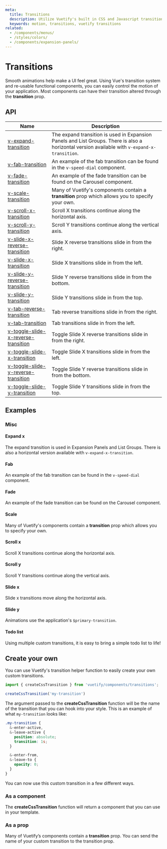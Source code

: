 ```yaml
---
meta:
  title: Transitions
  description: Utilize Vuetify's built in CSS and Javascript transitions within components.
  keywords: motion, transitions, vuetify transitions
related:
  - /components/menus/
  - /styles/colors/
  - /components/expansion-panels/
---
```


# Transitions

Smooth animations help make a UI feel great. Using Vue's transition system and re-usable functional components, you can easily control the motion of your application. Most components can have their transition altered through the **transition** prop.

<PageFeatures />

<PromotedEntry />

## API

| Name | Description |
| - | - |
| [v-expand-transition](/api/v-expand-transition/) | The expand transition is used in Expansion Panels and List Groups. There is also a horizontal version available with `v-expand-x-transition`. |
| [v-fab-transition](/api/v-fab-transition/) | An example of the fab transition can be found in the `v-speed-dial` component. |
| [v-fade-transition](/api/v-fade-transition/) | An example of the fade transition can be found on the Carousel component. |
| [v-scale-transition](/api/v-scale-transition/) | Many of Vuetify's components contain a **transition** prop which allows you to specify your own. |
| [v-scroll-x-transition](/api/v-scroll-x-transition/) | Scroll X transitions continue along the horizontal axis. |
| [v-scroll-y-transition](/api/v-scroll-y-transition/) | Scroll Y transitions continue along the vertical axis. |
| [v-slide-x-reverse-transition](/api/v-slide-x-reverse-transition/) | Slide X reverse transitions slide in from the right. |
| [v-slide-x-transition](/api/v-slide-x-transition/) | Slide X transitions slide in from the left. |
| [v-slide-y-reverse-transition](/api/v-slide-y-reverse-transition/) | Slide Y reverse transitions slide in from the bottom. |
| [v-slide-y-transition](/api/v-slide-y-transition/) | Slide Y transitions slide in from the top. |
| [v-tab-reverse-transition](/api/v-tab-reverse-transition/) | Tab reverse transitions slide in from the right. |
| [v-tab-transition](/api/v-tab-transition/) | Tab transitions slide in from the left. |
| [v-toggle-slide-x-reverse-transition](/api/v-toggle-slide-x-reverse-transition/) | Toggle Slide X reverse transitions slide in from the right. |
| [v-toggle-slide-x-transition](/api/v-toggle-slide-x-transition/) | Toggle Slide X transitions slide in from the left. |
| [v-toggle-slide-y-reverse-transition](/api/v-toggle-slide-y-reverse-transition/) | Toggle Slide Y reverse transitions slide in from the bottom. |
| [v-toggle-slide-y-transition](/api/v-toggle-slide-y-transition/) | Toggle Slide Y transitions slide in from the top. |

<ApiInline hide-links />

## Examples

<!--
### Props

#### Custom Origin

Programmatically control the transition origin with a simple prop.

<ExamplesExample file="transitions/prop-custom-origin" />
-->

### Misc

#### Expand x

The expand transition is used in Expansion Panels and List Groups. There is also a horizontal version available with `v-expand-x-transition`.

<ExamplesExample file="transitions/misc-expand-x" />

#### Fab

An example of the fab transition can be found in the `v-speed-dial` component.

<ExamplesExample file="transitions/misc-fab" />

#### Fade

An example of the fade transition can be found on the Carousel component.

<ExamplesExample file="transitions/misc-fade" />

#### Scale

Many of Vuetify's components contain a **transition** prop which allows you to specify your own.

<ExamplesExample file="transitions/misc-scale" />

#### Scroll x

Scroll X transitions continue along the horizontal axis.

<ExamplesExample file="transitions/misc-scroll-x" />

#### Scroll y

Scroll Y transitions continue along the vertical axis.

<ExamplesExample file="transitions/misc-scroll-y" />

#### Slide x

Slide x transitions move along the horizontal axis.

<ExamplesExample file="transitions/misc-slide-x" />

#### Slide y

Animations use the application's `$primary-transition`.

<ExamplesExample file="transitions/misc-slide-y" />

#### Todo list

Using multiple custom transitions, it is easy to bring a simple todo list to life!

<ExamplesExample file="transitions/misc-todo" />

## Create your own

You can use Vuetify's transition helper function to easily create your own custom transitions.

```js
import { createCssTransition } from 'vuetify/components/transitions';

createCssTransition('my-transition')
```

The argument passed to the **createCssTransition** function will be the name of the transition that you can hook into your style. This is an example of what `my-transition` looks like:

```scss
.my-transition {
  &-enter-active,
  &-leave-active {
    position: absolute;
    transition: 1s;
  }

  &-enter-from,
  &-leave-to {
    opacity: 0;
  }
}
```

You can now use this custom transition in a few different ways.

### As a component

The **createCssTransition** function will return a component that you can use in your template.

<ExamplesExample file="transitions/create-css-transition-component" />

### As a prop

Many of Vuetify’s components contain a **transition** prop. You can send the name of your custom transition to the transition prop.

<ExamplesExample file="transitions/create-css-transition-prop" />
